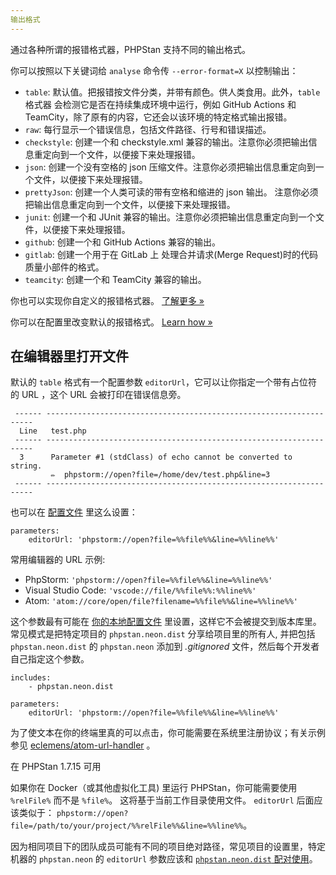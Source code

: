 ```yaml
---
输出格式
---
```


通过各种所谓的报错格式器，PHPStan 支持不同的输出格式。

你可以按照以下关键词给 `analyse` 命令传 `--error-format=X` 以控制输出：

- `table`: 默认值。把报错按文件分类，并带有颜色。供人类食用。此外，`table` 格式器 会检测它是否在持续集成环境中运行，例如 GitHub Actions 和 TeamCity，除了原有的内容，它还会以该环境的特定格式输出报错。
- `raw`: 每行显示一个错误信息，包括文件路径、行号和错误描述。
- `checkstyle`: 创建一个和 checkstyle.xml 兼容的输出。注意你必须把输出信息重定向到一个文件，以便接下来处理报错。
- `json`: 创建一个没有空格的 json 压缩文件。注意你必须把输出信息重定向到一个文件，以便接下来处理报错。
- `prettyJson`: 创建一个人类可读的带有空格和缩进的 json 输出。 注意你必须把输出信息重定向到一个文件，以便接下来处理报错。
- `junit`: 创建一个和 JUnit 兼容的输出。注意你必须把输出信息重定向到一个文件，以便接下来处理报错。
- `github`: 创建一个和 GitHub Actions 兼容的输出。
- `gitlab`: 创建一个用于在 GitLab 上 处理合并请求(Merge Request)时的代码质量小部件的格式。
- `teamcity`: 创建一个和 TeamCity 兼容的输出。

你也可以实现你自定义的报错格式器。 [了解更多 »](/developing-extensions/error-formatters)

你可以在配置里改变默认的报错格式。 [Learn how »](/config-reference#errorformat)

在编辑器里打开文件
--------------

默认的 `table` 格式有一个配置参数 `editorUrl`，它可以让你指定一个带有占位符的 URL ，这个 URL 会被打印在错误信息旁。

```
 ------ -------------------------------------------------------------------
  Line   test.php
 ------ -------------------------------------------------------------------
  3      Parameter #1 (stdClass) of echo cannot be converted to string.
         ✏️  phpstorm://open?file=/home/dev/test.php&line=3
 ------ -------------------------------------------------------------------
```

也可以在 [配置文件](/config-reference) 里这么设置：

```neon
parameters:
	editorUrl: 'phpstorm://open?file=%%file%%&line=%%line%%'
```

常用编辑器的 URL 示例:

* PhpStorm: `'phpstorm://open?file=%%file%%&line=%%line%%'`
* Visual Studio Code: `'vscode://file/%%file%%:%%line%%'`
* Atom: `'atom://core/open/file?filename=%%file%%&line=%%line%%'`

这个参数最有可能在 [你的本地配置文件](/config-reference#multiple-files) 里设置，这样它不会被提交到版本库里。常见模式是把特定项目的 `phpstan.neon.dist` 分享给项目里的所有人, 并把包括 `phpstan.neon.dist` 的 `phpstan.neon` 添加到 *.gitignored* 文件，然后每个开发者自己指定这个参数。

```neon
includes:
	- phpstan.neon.dist

parameters:
	editorUrl: 'phpstorm://open?file=%%file%%&line=%%line%%'
```

为了使文本在你的终端里真的可以点击，你可能需要在系统里注册协议；有关示例参见 [eclemens/atom-url-handler](https://github.com/eclemens/atom-url-handler) 。

在 PHPStan 1.7.15 可用

如果你在 Docker（或其他虚拟化工具) 里运行 PHPStan，你可能需要使用 `%relFile%` 而不是 `%file%`。 这将基于当前工作目录使用文件。 `editorUrl` 后面应该类似于： `phpstorm://open?file=/path/to/your/project/%%relFile%%&line=%%line%%`。

因为相同项目下的团队成员可能有不同的项目绝对路径，常见项目的设置里，特定机器的 `phpstan.neon` 的 `editorUrl` 参数应该和 [`phpstan.neon.dist` 配对使用](/config-reference#multiple-files)。
